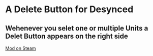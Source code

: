 # A Delete Button for Desynced #

Wehenever you selet one or multiple Units a Delet Button appears on the right side
---
[Mod on Steam](https://steamcommunity.com/sharedfiles/filedetails/?id=3023536687)
